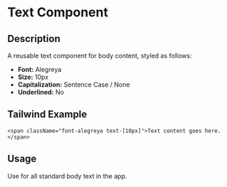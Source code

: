 # Text Component

## Description

A reusable text component for body content, styled as follows:

- **Font:** Alegreya
- **Size:** 10px
- **Capitalization:** Sentence Case / None
- **Underlined:** No

## Tailwind Example

```tsx
<span className="font-alegreya text-[10px]">Text content goes here.</span>
```

## Usage

Use for all standard body text in the app.
